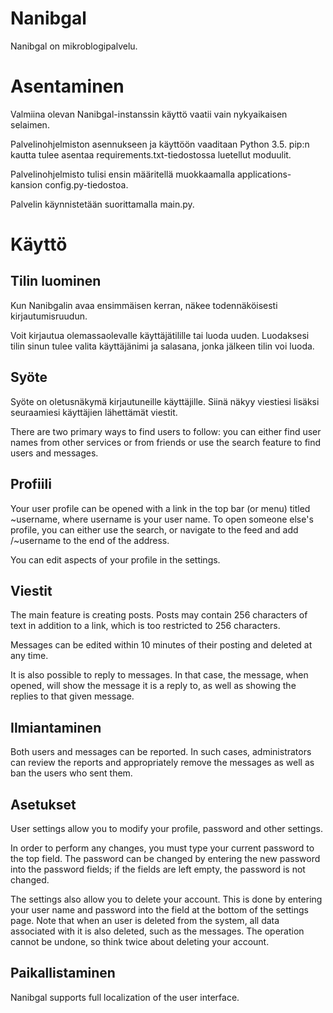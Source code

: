 
# Nanibgal
Nanibgal on mikroblogipalvelu.

# Asentaminen
Valmiina olevan Nanibgal-instanssin käyttö vaatii vain nykyaikaisen selaimen.

Palvelinohjelmiston asennukseen ja käyttöön vaaditaan Python 3.5. pip:n
kautta tulee asentaa requirements.txt-tiedostossa luetellut moduulit.

Palvelinohjelmisto tulisi ensin määritellä muokkaamalla applications-
kansion config.py-tiedostoa.

Palvelin käynnistetään suorittamalla main.py.

# Käyttö

## Tilin luominen
Kun Nanibgalin avaa ensimmäisen kerran, näkee todennäköisesti 
kirjautumisruudun.

Voit kirjautua olemassaolevalle käyttäjätilille tai luoda uuden.
Luodaksesi tilin sinun tulee valita käyttäjänimi ja salasana, jonka
jälkeen tilin voi luoda.

## Syöte
Syöte on oletusnäkymä kirjautuneille käyttäjille. Siinä näkyy viestiesi
lisäksi seuraamiesi käyttäjien lähettämät viestit.

There are two primary ways to find users to follow: you can either find
user names from other services or from friends or use the search feature
to find users and messages.

## Profiili
Your user profile can be opened with a link in the top bar (or menu)
titled ~username, where username is your user name. To open someone
else's profile, you can either use the search, or navigate to the
feed and add /~username to the end of the address.

You can edit aspects of your profile in the settings.

## Viestit
The main feature is creating posts. Posts may contain 256 characters
of text in addition to a link, which is too restricted to 256 characters.

Messages can be edited within 10 minutes of their posting and deleted
at any time.

It is also possible to reply to messages. In that case, the message,
when opened, will show the message it is a reply to, as well as showing
the replies to that given message.

## Ilmiantaminen
Both users and messages can be reported. In such cases, administrators
can review the reports and appropriately remove the messages as well as
ban the users who sent them.

## Asetukset
User settings allow you to modify your profile, password and
other settings.

In order to perform any changes, you must type your current password
to the top field. The password can be changed by entering the new
password into the password fields; if the fields are left empty, the
password is not changed.

The settings also allow you to delete your account. This is done by
entering your user name and password into the field at the bottom of
the settings page. Note that when an user is deleted from the system,
all data associated with it is also deleted, such as the messages.
The operation cannot be undone, so think twice about deleting your account.

## Paikallistaminen
Nanibgal supports full localization of the user interface.
